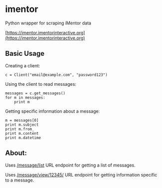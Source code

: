 imentor
=======

Python wrapper for scraping iMentor data

[https://imentor.imentorinteractive.org](https://imentor.imentorinteractive.org)


## Basic Usage

Creating a client:

    c = Client("email@example.com", "password123")

Using the client to read messages:

    messages = c.get_messages()
    for m in messages:
        print m

Getting specific information about a message:

    m = messages[0]
    print m.subject
    print m.from_
    print m.content
    print m.datetime

## About:

Uses [/message/list](https://imentor.imentorinteractive.org/message/list/) URL endpoint for getting a list of messages.

Uses [/message/view/12345/](https://imentor.imentorinteractive.org/message/view/12345) URL endpoint for getting information specific to a message.
